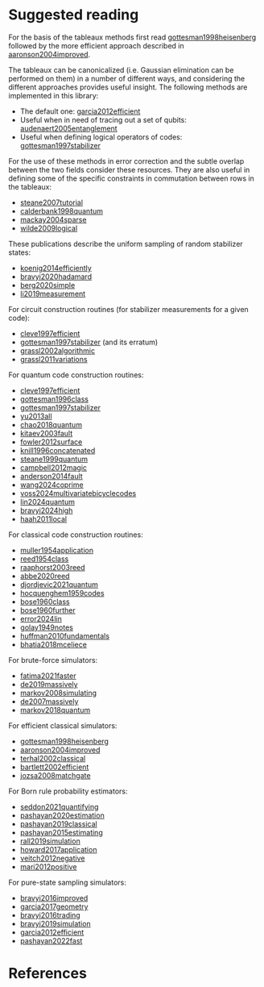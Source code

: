 # Suggested reading

For the basis of the tableaux methods first read [gottesman1998heisenberg](@cite) followed by the more efficient approach described in [aaronson2004improved](@cite).

The tableaux can be canonicalized (i.e. Gaussian elimination can be performed on them) in a number of different ways, and considering the different approaches provides useful insight. The following methods are implemented in this library:

- The default one: [garcia2012efficient](@cite)
- Useful when in need of tracing out a set of qubits: [audenaert2005entanglement](@cite)
- Useful when defining logical operators of codes: [gottesman1997stabilizer](@cite)

For the use of these methods in error correction and the subtle overlap between the two fields consider these resources. They are also useful in defining some of the specific constraints in commutation between rows in the tableaux:

- [steane2007tutorial](@cite)
- [calderbank1998quantum](@cite)
- [mackay2004sparse](@cite)
- [wilde2009logical](@cite)

These publications describe the uniform sampling of random stabilizer states:

- [koenig2014efficiently](@cite)
- [bravyi2020hadamard](@cite)
- [berg2020simple](@cite)
- [li2019measurement](@cite)

For circuit construction routines (for stabilizer measurements for a given code):
- [cleve1997efficient](@cite)
- [gottesman1997stabilizer](@cite) (and its erratum)
- [grassl2002algorithmic](@cite)
- [grassl2011variations](@cite)

For quantum code construction routines:
- [cleve1997efficient](@cite)
- [gottesman1996class](@cite)
- [gottesman1997stabilizer](@cite)
- [yu2013all](@cite)
- [chao2018quantum](@cite)
- [kitaev2003fault](@cite)
- [fowler2012surface](@cite)
- [knill1996concatenated](@cite)
- [steane1999quantum](@cite)
- [campbell2012magic](@cite)
- [anderson2014fault](@cite)
- [wang2024coprime](@cite)
- [voss2024multivariatebicyclecodes](@cite)
- [lin2024quantum](@cite)
- [bravyi2024high](@cite)
- [haah2011local](@cite)

For classical code construction routines:
- [muller1954application](@cite)
- [reed1954class](@cite)
- [raaphorst2003reed](@cite)
- [abbe2020reed](@cite)
- [djordjevic2021quantum](@cite)
- [hocquenghem1959codes](@cite)
- [bose1960class](@cite)
- [bose1960further](@cite)
- [error2024lin](@cite)
- [golay1949notes](@cite)
- [huffman2010fundamentals](@cite)
- [bhatia2018mceliece](@cite)

For brute-force simulators:
- [fatima2021faster](@cite)
- [de2019massively](@cite)
- [markov2008simulating](@cite)
- [de2007massively](@cite)
- [markov2018quantum](@cite)

For efficient classical simulators:
- [gottesman1998heisenberg](@cite)
- [aaronson2004improved](@cite)
- [terhal2002classical](@cite)
- [bartlett2002efficient](@cite)
- [jozsa2008matchgate](@cite)

For Born rule probability estimators:
- [seddon2021quantifying](@cite)
- [pashayan2020estimation](@cite)
- [pashayan2019classical](@cite)
- [pashayan2015estimating](@cite)
- [rall2019simulation](@cite)
- [howard2017application](@cite)
- [veitch2012negative](@cite)
- [mari2012positive](@cite)

For pure-state sampling simulators:
- [bravyi2016improved](@cite)
- [garcia2017geometry](@cite)
- [bravyi2016trading](@cite)
- [bravyi2019simulation](@cite)
- [garcia2012efficient](@cite)
- [pashayan2022fast](@cite)

# References

```@bibliography
```